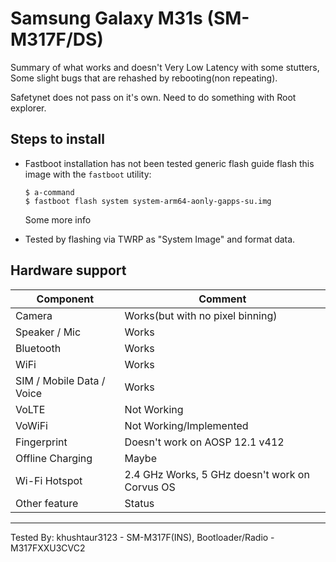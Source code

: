 # Samsung Galaxy M31s (SM-M317F/DS)

Summary of what works and doesn't
Very Low Latency with some stutters, Some slight bugs that are rehashed by rebooting(non repeating).

Safetynet does not pass on it's own. Need to do something with Root explorer.

## Steps to install

* Fastboot installation has not been tested
generic flash guide
  flash this image with the `fastboot` utility:
    ```
    $ a-command
    $ fastboot flash system system-arm64-aonly-gapps-su.img
    ```
    Some more info

* Tested by flashing via TWRP as "System Image" and format data.

## Hardware support

| Component                 |      Comment                                              |
|---------------------------|-----------------------------------------------------------|
| Camera                    | Works(but with no pixel binning)                          |
| Speaker / Mic             | Works                                                     |
| Bluetooth                 | Works                                                     |
| WiFi                      | Works                                                     |
| SIM / Mobile Data / Voice | Works                                                     |
| VoLTE                     | Not Working                                               |
| VoWiFi                    | Not Working/Implemented                                   |
| Fingerprint               | Doesn't work on AOSP 12.1 v412                            |
| Offline Charging          | Maybe                                                     |
| Wi-Fi Hotspot             | 2.4 GHz Works, 5 GHz doesn't work on Corvus OS            |
| Other feature             | Status                                                    |
---

Tested By: khushtaur3123 - SM-M317F(INS), Bootloader/Radio - M317FXXU3CVC2

